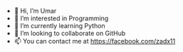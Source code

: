 - 👋 Hi, I’m Umar
- 👀 I’m interested in Programming
- 🌱 I’m currently learning Python
- 💞️ I’m looking to collaborate on GitHub
- 📫 You can contact me at https://facebook.com/zadx11
